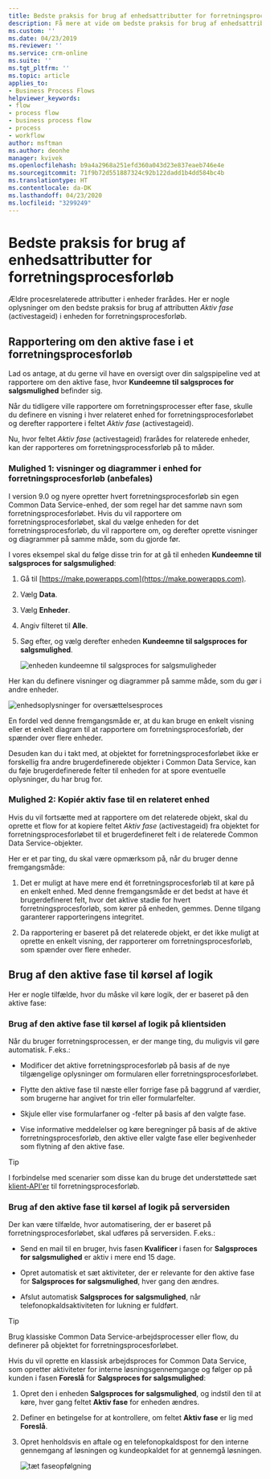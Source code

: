 ```yaml
---
title: Bedste praksis for brug af enhedsattributter for forretningsprocesforløb | MicrosoftDocs
description: Få mere at vide om bedste praksis for brug af enhedsattributter for forretningsprocesforløb | MicrosoftDocs
ms.custom: ''
ms.date: 04/23/2019
ms.reviewer: ''
ms.service: crm-online
ms.suite: ''
ms.tgt_pltfrm: ''
ms.topic: article
applies_to:
- Business Process Flows
helpviewer_keywords:
- flow
- process flow
- business process flow
- process
- workflow
author: msftman
ms.author: deonhe
manager: kvivek
ms.openlocfilehash: b9a4a2968a251efd360a043d23e837eaeb746e4e
ms.sourcegitcommit: 71f9b72d551887324c92b122dadd1b4dd584bc4b
ms.translationtype: HT
ms.contentlocale: da-DK
ms.lasthandoff: 04/23/2020
ms.locfileid: "3299249"
---
```

# <a name="best-practices-in-using-business-process-flow-attributes"></a>Bedste praksis for brug af enhedsattributter for forretningsprocesforløb



Ældre procesrelaterede attributter i enheder frarådes. Her er nogle oplysninger om den bedste praksis for brug af attributten *Aktiv fase* (activestageid) i enheden for forretningsprocesforløb. 

## <a name="reporting-on-the-active-stage-of-a-business-process-flow"></a>Rapportering om den aktive fase i et forretningsprocesforløb

Lad os antage, at du gerne vil have en oversigt over din salgspipeline ved at rapportere om den aktive fase, hvor **Kundeemne til salgsproces for salgsmulighed** befinder sig.

Når du tidligere ville rapportere om forretningsprocesser efter fase, skulle du definere en visning i hver relateret enhed for forretningsprocesforløbet og derefter rapportere i feltet *Aktiv fase* (activestageid).

Nu, hvor feltet *Aktiv fase* (activestageid) frarådes for relaterede enheder, kan der rapporteres om forretningsprocessforløb på to måder.

### <a name="option-1-views-and-charts-on-business-process-flow-entity-recommended"></a>Mulighed 1: visninger og diagrammer i enhed for forretningsprocesforløb **(anbefales)**

I version 9.0 og nyere opretter hvert forretningsprocesforløb sin egen Common Data Service-enhed, der som regel har det samme navn som forretningsprocesforløbet. Hvis du vil rapportere om forretningsprocesforløbet, skal du vælge enheden for det forretningsprocesforløb, du vil rapportere om, og derefter oprette visninger og diagrammer på samme måde, som du gjorde før.

I vores eksempel skal du følge disse trin for at gå til enheden **Kundeemne til salgsproces for salgsmulighed**:
1. Gå til [https://make.powerapps.com](https://make.powerapps.com).
1. Vælg **Data**.
1. Vælg **Enheder**.
1. Angiv filteret til **Alle**.
1. Søg efter, og vælg derefter enheden **Kundeemne til salgsproces for salgsmulighed**.

   ![enheden kundeemne til salgsproces for salgsmuligheder](media/best-practices-entity-attributes/lead-opportunity-process.png)

Her kan du definere visninger og diagrammer på samme måde, som du gør i andre enheder.

![enhedsoplysninger for oversættelsesproces](media/best-practices-entity-attributes/lead-to-opportunity-sales-process-details.png)

En fordel ved denne fremgangsmåde er, at du kan bruge en enkelt visning eller et enkelt diagram til at rapportere om forretningsprocesforløb, der spænder over flere enheder.

Desuden kan du i takt med, at objektet for forretningsprocesforløbet ikke er forskellig fra andre brugerdefinerede objekter i Common Data Service, kan du føje brugerdefinerede felter til enheden for at spore eventuelle oplysninger, du har brug for.

### <a name="option-2-copy-active-stage-to-a-related-entity"></a>Mulighed 2: Kopiér aktiv fase til en relateret enhed

Hvis du vil fortsætte med at rapportere om det relaterede objekt, skal du oprette et flow for at kopiere feltet *Aktiv fase* (activestageid) fra objektet for forretningsprocesforløbet til et brugerdefineret felt i de relaterede Common Data Service-objekter.

Her er et par ting, du skal være opmærksom på, når du bruger denne fremgangsmåde:

1.  Det er muligt at have mere end ét forretningsprocesforløb til at køre på en enkelt enhed. Med denne fremgangsmåde er det bedst at have ét brugerdefineret felt, hvor det aktive stadie for hvert forretningsprocesforløb, som kører på enheden, gemmes. Denne tilgang garanterer rapporteringens integritet.

1.  Da rapportering er baseret på det relaterede objekt, er det ikke muligt at oprette en enkelt visning, der rapporterer om forretningsprocesforløb, som spænder over flere enheder.

## <a name="using-the-active-stage-to-run-logic"></a>Brug af den aktive fase til kørsel af logik

Her er nogle tilfælde, hvor du måske vil køre logik, der er baseret på den aktive fase:

### <a name="using-the-active-stage-to-run-client-side-logic"></a>Brug af den aktive fase til kørsel af logik på klientsiden

Når du bruger forretningsprocessen, er der mange ting, du muligvis vil gøre automatisk. F.eks.:

-   Modificer det aktive forretningsprocesforløb på basis af de nye tilgængelige oplysninger om formularen eller forretningsprocesforløbet.

-   Flytte den aktive fase til næste eller forrige fase på baggrund af værdier, som brugerne har angivet for trin eller formularfelter.

-   Skjule eller vise formularfaner og -felter på basis af den valgte fase.

-   Vise informative meddelelser og køre beregninger på basis af de aktive forretningsprocesforløb, den aktive eller valgte fase eller begivenheder som flytning af den aktive fase.

> [!TIP]
> I forbindelse med scenarier som disse kan du bruge det understøttede sæt [klient-API'er](https://docs.microsoft.com/dynamics365/customer-engagement/developer/clientapi/reference/formcontext-data-process) til forretningsprocesforløb.
>

### <a name="using-the-active-stage-to-run-server-side-logic"></a>Brug af den aktive fase til kørsel af logik på serversiden

Der kan være tilfælde, hvor automatisering, der er baseret på forretningsprocesforløbet, skal udføres på serversiden. F.eks.:

-   Send en mail til en bruger, hvis fasen **Kvalificer** i fasen for **Salgsproces for salgsmulighed** er aktiv i mere end 15 dage.

-   Opret automatisk et sæt aktiviteter, der er relevante for den aktive fase for **Salgsproces for salgsmulighed**, hver gang den ændres.

-   Afslut automatisk **Salgsproces for salgsmulighed**, når telefonopkaldsaktiviteten for lukning er fuldført.

> [!TIP]
> Brug klassiske Common Data Service-arbejdsprocesser eller flow, du definerer på objektet for forretningsprocesforløbet.
> 

Hvis du vil oprette en klassisk arbejdsproces for Common Data Service, som opretter aktiviteter for interne løsningsgennemgange og følger op på kunden i fasen **Foreslå** for **Salgsproces for salgsmulighed**:

1. Opret den i enheden **Salgsproces for salgsmulighed**, og indstil den til at køre, hver gang feltet **Aktiv fase** for enheden ændres. 
1. Definer en betingelse for at kontrollere, om feltet **Aktiv fase** er lig med **Foreslå**. 
1. Opret henholdsvis en aftale og en telefonopkaldspost for den interne gennemgang af løsningen og kundeopkaldet for at gennemgå løsningen.

   ![tæt faseopfølgning](media/best-practices-entity-attributes/close-stage-followup.png)
